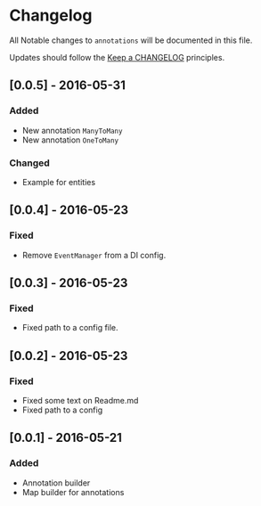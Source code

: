# Changelog

All Notable changes to `annotations` will be documented in this file.

Updates should follow the [Keep a CHANGELOG](http://keepachangelog.com/) principles.

## [0.0.5] - 2016-05-31

### Added
- New annotation `ManyToMany`
- New annotation `OneToMany`

### Changed
- Example for entities

## [0.0.4] - 2016-05-23

### Fixed
- Remove `EventManager` from a DI config.

## [0.0.3] - 2016-05-23

### Fixed
- Fixed path to a config file.

## [0.0.2] - 2016-05-23

### Fixed
- Fixed some text on Readme.md
- Fixed path to a config

## [0.0.1] - 2016-05-21

### Added
- Annotation builder
- Map builder for annotations